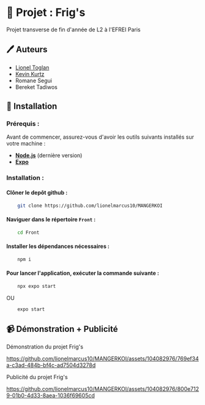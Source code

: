
# 🍴 Projet : Frig's

Projet transverse de fin d'année de L2 à l'EFREI Paris 


## 🖊️ Auteurs 

- [Lionel Toglan](https://github.com/lionelmarcus10)
- [Kevin Kurtz](https://github.com/ktzkvin)
- Romane Segui
- Bereket Tadiwos


## 💾 Installation 

### Prérequis :
Avant de commencer, assurez-vous d'avoir les outils suivants installés sur votre machine :

- [__Node.js__](https://nodejs.org/en]) (dernière version)
- [__Expo__](https://docs.expo.dev/get-started/installation/)


### Installation :
#### Clôner le depôt github :
```bash
    git clone https://github.com/lionelmarcus10/MANGERKOI
```

#### Naviguer dans le répertoire `Front` :
```bash
    cd Front
```

#### Installer les dépendances nécessaires :
```bash
    npm i
```

#### Pour lancer l'application, exécuter la commande suivante :
```bash
    npx expo start 
```
OU
```bash
    expo start
```


    
## 📹 Démonstration + Publicité

Démonstration du projet Frig's

https://github.com/lionelmarcus10/MANGERKOI/assets/104082976/769ef34a-c3ad-484b-bf4c-ad7504d3278d

Publicité du projet Frig's



https://github.com/lionelmarcus10/MANGERKOI/assets/104082976/800e7129-01b0-4d33-8aea-1036f69605cd


